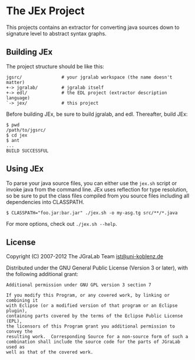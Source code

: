 # The JEx Project

This projects contains an extractor for converting java sources down to
signature level to abstract syntax graphs.

## Building JEx

The project structure should be like this:

    jgsrc/               # your jgralab workspace (the name doesn't matter)
    +-> jgralab/         # jgralab itself
    +-> edl/             # the EDL project (extractor description language)
    `-> jex/             # this project

Before building JEx, be sure to build jgralab, and edl.  Thereafter, build JEx:

    $ pwd
    /path/to/jgsrc/
    $ cd jex
    $ ant
    ...
    BUILD SUCCESSFUL

## Using JEx

To parse your java source files, you can either use the `jex.sh` script or
invoke java from the command line.  JEx uses reflection for type resolution, so
be sure to put the class files compiled from you source files including all
dependencies into CLASSPATH.

    $ CLASSPATH="foo.jar:bar.jar" ./jex.sh -o my-asg.tg src/**/*.java

For more options, check out `./jex.sh --help`.

## License

Copyright (C) 2007-2012 The JGraLab Team <ist@uni-koblenz.de>

Distributed under the GNU General Public License (Version 3 or later), with the
following additional grant:

    Additional permission under GNU GPL version 3 section 7

    If you modify this Program, or any covered work, by linking or combining it
    with Eclipse (or a modified version of that program or an Eclipse plugin),
    containing parts covered by the terms of the Eclipse Public License (EPL),
    the licensors of this Program grant you additional permission to convey the
    resulting work.  Corresponding Source for a non-source form of such a
    combination shall include the source code for the parts of JGraLab used as
    well as that of the covered work.


<!-- Local Variables:        -->
<!-- mode: markdown          -->
<!-- indent-tabs-mode: nil   -->
<!-- End:                    -->
